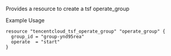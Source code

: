 Provides a resource to create a tsf operate_group

Example Usage

```hcl
resource "tencentcloud_tsf_operate_group" "operate_group" {
  group_id = "group-ynd95rea"
  operate  = "start"
}
```